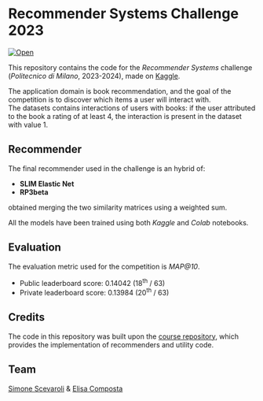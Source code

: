 # Recommender Systems Challenge 2023

[![Open](https://img.shields.io/badge/Open-Kaggle-blue.svg)](https://www.kaggle.com/competitions/recommender-system-2023-challenge-polimi)

This repository contains the code for the _Recommender Systems_ challenge (_Politecnico di Milano_, 2023-2024), made on [Kaggle](https://www.kaggle.com/competitions/recommender-system-2023-challenge-polimi).

The application domain is book recommendation, and the goal of the competition is to discover which items a user will interact with.<br>
The datasets contains interactions of users with books: if the user attributed to the book a rating of at least 4, the interaction is present in the dataset with value 1. 

## Recommender

The final recommender used in the challenge is an hybrid of:
- **SLIM Elastic Net**
- **RP3beta**

obtained merging the two similarity matrices using a weighted sum.

All the models have been trained using both _Kaggle_ and _Colab_ notebooks.

## Evaluation

The evaluation metric used for the competition is _MAP@10_.
- Public leaderboard score: 0.14042 (18<sup>th</sup> / 63)
- Private leaderboard score: 0.13984 (20<sup>th</sup> / 63)

## Credits

The code in this repository was built upon the [course repository](https://github.com/MaurizioFD/RecSys_Course_AT_PoliMi), which provides the implementation of recommenders and utility code.

## Team

[Simone Scevaroli](https://github.com/simonescevaroli) & [Elisa Composta](https://github.com/elisacomposta)

